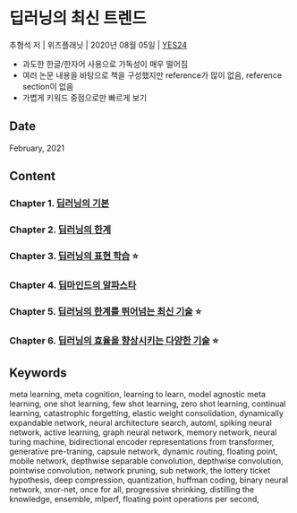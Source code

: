 # 딥러닝의 최신 트렌드

추형석 저 | 위즈플래닛 | 2020년 08월 05일 | [YES24](http://www.yes24.com/Product/Goods/91471013)

- 과도한 한글/한자어 사용으로 가독성이 매우 떨어짐
- 여러 논문 내용을 바탕으로 책을 구성했지만 reference가 많이 없음, reference section이 없음
- 가볍게 키워드 중점으로만 빠르게 보기

## Date

February, 2021

## Content

### Chapter 1. [딥러닝의 기본](C01_Basics.md)

### Chapter 2. [딥러닝의 한계](C02_Limits.md)

### Chapter 3. [딥러닝의 표현 학습](C03_Representation.md) :star:

### Chapter 4. [딥마인드의 알파스타](C04_AlphaStar.md)

### Chapter 5. [딥러닝의 한계를 뛰어넘는 최신 기술](C05_GoBeyond.md) :star:

### Chapter 6. [딥러닝의 효율을 향상시키는 다양한 기술](C06_ImproveEfficiency.md) :star:

## Keywords
meta learning, meta cognition, learning to learn, model agnostic meta learning, one shot learning, few shot learning, zero shot learning, continual learning, catastrophic forgetting, elastic weight consolidation, dynamically expandable network, neural architecture search, automl, spiking neural network, active learning, graph neural network, memory network, neural turing machine, bidirectional encoder representations from transformer, generative pre-traning, capsule network, dynamic routing, floating point, mobile network, depthwise separable convolution, depthwise convolution, pointwise convolution, network pruning, sub network, the lottery ticket hypothesis, deep compression, quantization, huffman coding, binary neural network, xnor-net, once for all, progressive shrinking, distilling the knowledge, ensemble, mlperf, floating point operations per second, 
